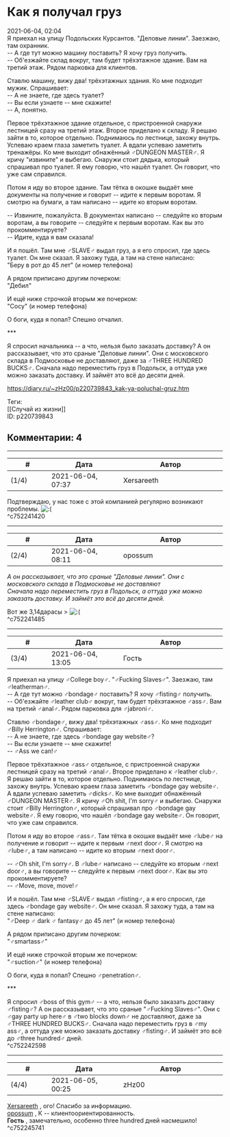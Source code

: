 Как я получал груз
==================

  
2021-06-04, 02:04  
 Я приехал на улицу Подольских Курсантов. "Деловые линии". Заезжаю, там охранник.   
 -- А где тут можно машину поставить? Я хочу груз получить.   
 -- Об'езжайте склад вокруг, там будет трёхэтажное здание. Вам на третий этаж. Рядом парковка для клиентов.   
   
 Ставлю машину, вижу два! трёхэтажных здания. Ко мне подходит мужик. Спрашивает:   
 -- А не знаете, где здесь туалет?   
 -- Вы если узнаете -- мне скажите!   
 -- А, понятно.   
   
 Первое трёхэтажное здание отдельное, с пристроенной снаружи лестницей сразу на третий этаж. Второе приделано к складу. Я решаю зайти в то, которое отдельно. Поднимаюсь по лестнице, захожу внутрь. Успеваю краем глаза заметить туалет. А вдали успеваю заметить тренажёры. Ко мне выходит обнажённый ♂DUNGEON MASTER♂. Я кричу "извините" и выбегаю. Снаружи стоит дядька, который спрашивал про туалет. Я ему говорю, что нашёл туалет. Он говорит, что уже сам справился.   
   
 Потом я иду во второе здание. Там тётка в окошке выдаёт мне документы на получение и говорит -- идите к первым воротам. Я смотрю на бумаги, а там написано -- идите ко вторым воротам.   
   
 -- Извините, пожалуйста. В документах написано -- следуйте ко вторым воротам, а вы говорите -- следуйте к первым воротам. Как вы это прокомментируете?   
 -- Идите, куда я вам сказала!   
   
 И я пошёл. Там мне ♂SLAVE♂ выдал груз, а я его спросил, где здесь туалет. Он мне сказал. Я захожу туда, а там на стене написано:   
 "Беру в рот до 45 лет" (и номер телефона)   
   
 А рядом приписано другим почерком:   
 "Дебил"   
   
 И ещё ниже строчкой вторым же почерком:   
 "Сосу" (и номер телефона)   
   
 О боги, куда я попал? Спешно отчалил.   
   
 \*\*\*   
   
 Я спросил начальника -- а что, нельзя было заказать доставку? А он рассказывает, что это сраные "Деловые линии". Они с московского склада в Подмосковье не доставляют, даже за ♂THREE HUNDRED BUCKS♂. Сначала надо переместить груз в Подольск, а оттуда уже можно заказать доставку. И займёт это всё до десяти дней.   
  
<https://diary.ru/~zHz00/p220739843_kak-ya-poluchal-gruz.htm>  
  
Теги:  
[[Случай из жизни]]  
ID: p220739843  


Комментарии: 4
--------------

  


---



|         #         |              Дата              |                     Автор                     |           ID           |
| --- | --- | --- | --- |
| (1/4) | 2021-06-04, 07:37 | Xersareeth | c752241420 |

  
 Подтверждаю, у нас тоже с этой компанией регулярно возникают проблемы. ![:(](/picture/1146.gif)   
 ^c752241420

---



|         #         |              Дата              |                     Автор                     |           ID           |
| --- | --- | --- | --- |
| (2/4) | 2021-06-04, 08:11 | opossum | c752241485 |

  
  *А он рассказывает, что это сраные "Деловые линии". Они с московского склада в Подмосковье не доставляют   
 Сначала надо переместить груз в Подольск, а оттуда уже можно заказать доставку. И займёт это всё до десяти дней.*    
   
 Вот же 3,14дарасы > ![:(](/picture/1146.gif)   
 ^c752241485

---



|         #         |              Дата              |                     Автор                     |           ID           |
| --- | --- | --- | --- |
| (3/4) | 2021-06-04, 13:05 | Гость | c752242598 |

  
 Я приехал на улицу ♂College boy♂. "♂Fucking Slaves♂". Заезжаю, там ♂leatherman♂.   
 -- А где тут можно ♂bondage♂ поставить? Я хочу ♂fisting♂ получить.   
 -- Об'езжайте ♂leather club♂ вокруг, там будет трёхэтажное ♂ass♂. Вам на третий ♂anal♂. Рядом парковка для ♂jabroni♂.   
   
 Ставлю ♂bondage♂, вижу два! трёхэтажных ♂ass♂. Ко мне подходит ♂Billy Herrington♂. Спрашивает:   
 -- А не знаете, где здесь ♂bondage gay website♂?   
 -- Вы если узнаете -- мне скажите!   
 -- ♂Ass we can!♂   
   
 Первое трёхэтажное ♂ass♂ отдельное, с пристроенной снаружи лестницей сразу на третий ♂anal♂. Второе приделано к ♂leather club♂. Я решаю зайти в то, которое отдельно. Поднимаюсь по лестнице, захожу внутрь. Успеваю краем глаза заметить ♂bondage gay website♂. А вдали успеваю заметить ♂dicks♂. Ко мне выходит обнажённый ♂DUNGEON MASTER♂. Я кричу ♂Oh shit, I'm sorry♂ и выбегаю. Снаружи стоит ♂Billy Herrington♂, который спрашивал про ♂bondage gay website♂. Я ему говорю, что нашёл ♂bondage gay website♂. Он говорит, что уже сам справился.   
   
 Потом я иду во второе ♂ass♂. Там тётка в окошке выдаёт мне ♂lube♂ на получение и говорит -- идите к первым ♂next door♂. Я смотрю на ♂lube♂, а там написано -- идите ко вторым ♂next door♂.   
   
 -- ♂Oh shit, I'm sorry♂. В ♂lube♂ написано -- следуйте ко вторым ♂next door♂, а вы говорите -- следуйте к первым ♂next door♂. Как вы это прокомментируете?   
 -- ♂Move, move, move!♂   
   
 И я пошёл. Там мне ♂SLAVE♂ выдал ♂fisting♂, а я его спросил, где здесь ♂bondage gay website♂. Он мне сказал. Я захожу туда, а там на стене написано:   
 "♂Deep ♂ dark ♂ fantasy♂ до 45 лет" (и номер телефона)   
   
 А рядом приписано другим почерком:   
 "♂smartass♂"   
   
 И ещё ниже строчкой вторым же почерком:   
 "♂suction♂" (и номер телефона)   
   
 О боги, куда я попал? Спешно ♂penetration♂.   
   
 \*\*\*   
   
 Я спросил ♂boss of this gym♂ -- а что, нельзя было заказать доставку ♂fisting♂? А он рассказывает, что это сраные "♂Fucking Slaves♂". Они с ♂gay party up here♂ в ♂two blocks down♂ не доставляют, даже за ♂THREE HUNDRED BUCKS♂. Сначала надо переместить груз в ♂my ass♂, а оттуда уже можно заказать доставку ♂fisting♂. И займёт это всё до ♂three hundred♂ дней.   
 ^c752242598

---



|         #         |              Дата              |                     Автор                     |           ID           |
| --- | --- | --- | --- |
| (4/4) | 2021-06-05, 00:25 | zHz00 | c752245741 |

  
  [Xersareeth](https://BurrowDeclassified.diary.ru "One more fang")  , ого! Спасибо за информацию.   
  [opossum](https://pssm.diary.ru "змей о двух головах")  , К -- клиентоориентированность.   
  **Гость**  , замечательно, особенно three hundred дней насмешило!   
 ^c752245741